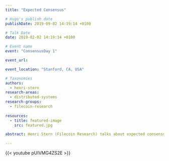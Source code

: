 ```yaml
---
title: "Expected Consensus"

# Hugo's publish date
publishDate: 2019-09-02 14:19:14 +0100

# Talk Date
date: 2019-02-02 14:19:14 +0100

# Event name
event: "ConsensusDay 1"

event_url:

event_location: "Stanford, CA, USA"

# Taxonomies
authors:
  - henri-stern
research-areas:
  - distributed-systems
research-groups:
  - filecoin-research
  
resources:
  - title: featured-image
    src: featured.jpg

abstract: Henri Stern (Filecoin Research) talks about expected consensus at ConsensusDay 1.

---
```


{{< youtube pUIVMG4ZS2E >}}
